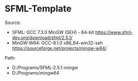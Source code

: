 # SFML-Template

Source:
* SFML: GCC 7.3.0 MinGW (SEH) - 64-bit https://www.sfml-dev.org/download/sfml/2.5.1/
* MinGW-W64: GCC-8.1.0 x86_64-win32-seh https://sourceforge.net/projects/mingw-w64/

Path: 
* D:/Programs/SFML-2.5.1-mingw
* D:/Programs/mingw64
